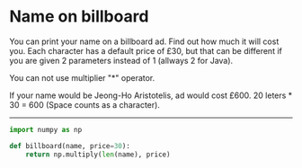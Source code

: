 # Name on billboard

You can print your name on a billboard ad. Find out how much it will cost you. Each character has a default price of £30, but that can be different if you are given 2 parameters instead of 1 (allways 2 for Java).

You can not use multiplier "*" operator.

If your name would be Jeong-Ho Aristotelis, ad would cost £600. 20 leters * 30 = 600 (Space counts as a character).

---

```py
import numpy as np

def billboard(name, price=30):
    return np.multiply(len(name), price)
```
